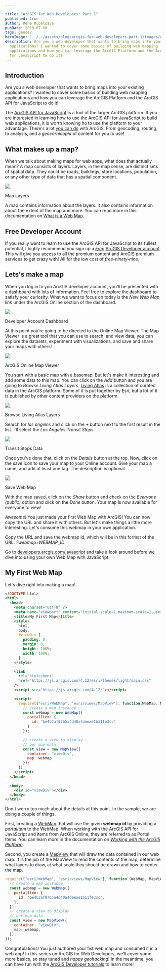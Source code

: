 ```yaml
---

title: "ArcGIS for Web Developers: Part 1"
published: true
author: Rene Rubalcava
pubDate: 2019-07-08
tags: geodev
heroImage: '../../assets/blog/arcgis-for-web-developers-part-1/images/arcgis-webdev-1.png'
description: Are you a web developer that wants to bring maps into your existing
  applications? I wanted to cover some basics of building web mapping
  applications and how you can leverage the ArcGIS Platform and the ArcGIS API
  for JavaScript to do it!
---
```


## Introduction

Are you a web developer that wants to bring maps into your existing
applications? I wanted to cover some basics of building web mapping applications
and how you can leverage the ArcGIS Platform and the ArcGIS API for JavaScript
to do it!

The [ArcGIS API for JavaScript](https://developers.arcgis.com/javascript/) is a
tool of the larger ArcGIS platform. If you are interested in learning how to use
the ArcGIS API for JavaScript to build web applications, it is worth knowing ho
to use the platform to your advantage. There's a lot
[you can do](https://developers.arcgis.com/features/) with ArcGIS. From
geocoding, routing, to analysis, and a _geocornicopia_ of content for you to
use!

## What makes up a map?

When we talk about making maps for web apps, what does that actually mean? A map
consists of layers. Layers, in the map sense, are distinct sets of spatial data.
They could be roads, buildings, store locations, population, or any other type
of data that has a spatial component.

![](../../assets/blog/arcgis-for-web-developers-part-1/images/map-layers.png)

Map Layers

A map contains information about the layers. it also contains information about
the extent of the map and more. You can read more in this documentation on
[What is a Web Map](http://doc.arcgis.com/en/arcgis-online/reference/what-is-web-map.htm).

## Free Developer Account

If you really want to learn to use the ArcGIS API for JavaScript to its fullest
potential, I highly recommend you sign up a
_[Free](https://developers.arcgis.com/)_
[ArcGIS Developer account](https://developers.arcgis.com/). This will give you
access to all the premium content and ArcGIS premium services to get crazy with!
All for the low cost of _free-ninety-nine_.

## Lets's make a map

When you log in to you ArcGIS developer account, you'll be presented with a
dashboard with lots of information. Feel free to explore the dashboard to
satisfy your curiosity. What we want to focus on today is the _New Web Map_ link
under the ArcGIS Online section of the dashboard.

![](../../assets/blog/arcgis-for-web-developers-part-1/images/Screen-Shot-2019-07-01-at-10.49.09-AM-1024x174.png)

Developer Account Dashboard

At this point you're going to be directed to the Online Map Viewer. The Map
Viewer is a great tool that you can use to search, and view data, you can
explore the datasets, experiment with visualizations, and save and share your
maps with others!

![](../../assets/blog/arcgis-for-web-developers-part-1/images/Screen-Shot-2019-07-01-at-10.52.23-AM-1024x674.png)

ArcGIS Online Map Viewer

You start with a basic map with a basemap. But let's make it interesting and add
some data to this map. You can click on the _Add_ button and you are going to
_Browse Living Atlas Layers_. [Living Atlas](https://livingatlas.arcgis.com) is
a collection of curated data in the ArcGIS platform. Some of it is put together
by Esri, but a lot of it is published by other content providers on the
platform.

![](../../assets/blog/arcgis-for-web-developers-part-1/images/Screen-Shot-2019-07-01-at-10.54.48-AM.png)

Browse Living Atlas Layers

Search for _los angeles_ and click on the **+** button next to the first result
in the list. I'll select the _Los Angeles Transit Stops_.

![](../../assets/blog/arcgis-for-web-developers-part-1/images/Screen-Shot-2019-07-07-at-2.40.33-PM-1024x541.png)

Transit Stops Data

Once you've done that, click on the _Details_ button at the top. Now, click on
the save icon to save your map to your Online account. Give your map a name, and
add at least one tag. The description is optional.

![](../../assets/blog/arcgis-for-web-developers-part-1/images/Screen-Shot-2019-07-01-at-11.01.07-AM.png)

Save Web Map

With the map saved, click on the _Share_ button and check on the _Everyone
(public)_ option and click on the _Done_ button. Your map is now available for
everyone to view!

_Awesome!_ You just made your first Web Map with ArcGIS! You can now copy the
URL and share it with others. But let's make things a little more interesting.
Let's consume this webmap in your own application.

Copy the URL and save the webmap id, which will be in this format of the URL.
_?webmap=WEBMAP_ID_.

Go to
[developers.arcgis.com/javascript](https://developers.arcgis.com/javascript/)
and take a look around before we dive into using your own Web Map with
JavaScript.

## My First Web Map

Let's dive right into making a map!

```html
<!DOCTYPE html>
<html>
  <head>
    <meta charset="utf-8" />
    <meta name="viewport" content="initial-scale=1,maximum-scale=1,user-scalable=no" />
    <title>My First Map</title>
    <style>
      html,
      body,
      #viewDiv {
        padding: 0;
        margin: 0;
        height: 100%;
        width: 100%;
      }
    </style>

    <link
      rel="stylesheet"
      href="https://js.arcgis.com/4.12/esri/themes/light/main.css"
    />
    <script src="https://js.arcgis.com/4.12/"></script>

    <script>
      require(["esri/WebMap", "esri/views/MapView"], function(WebMap, MapView) {
        // create a map instance
        const webmap = new WebMap({
          portalItem: {
            id: "be4b2af07b5a4d40a4deeae1b11fe3cc"
          }
        });

        // create a view to display
        // our map data
        const view = new MapView({
          container: "viewDiv",
          map: webmap
        });
      });
    </script>
  </head>

  <body>
    <div id="viewDiv"></div>
  </body>
</html>
```

Don't worry too much about the details at this point. In the sample, we are
doing a couple of things.

First, creating a
[WebMap](https://developers.arcgis.com/javascript/latest/api-reference/esri-WebMap.html)
that will use the given **webmap id** by providing a _portalItem_ to the WebMap.
When working with the ArcGIS API for JavaScript and items from ArcGIS Online,
they are referred to as Portal Items. You can learn more in the documentation on
_[Working with the ArcGIS Platform](https://developers.arcgis.com/javascript/latest/guide/working-with-platform/)_.

Second, you create a
[MapView](https://developers.arcgis.com/javascript/latest/api-reference/esri-views-MapView.html)
that will draw the data contained in our web map. It is the job of the MapView
to read the contents of the map, determine what layers to draw, at what scale
they should be drawn and how to center the map.

```js
require(["esri/WebMap", "esri/views/MapView"], function (WebMap, MapView) {
  // create a map instance
  const webmap = new WebMap({
    portalItem: {
      id: "be4b2af07b5a4d40a4deeae1b11fe3cc",
    },
  });
  // create a view to display
  // our map data
  const view = new MapView({
    container: "viewDiv",
    map: webmap,
  });
});
```

Congratulations! You just authored your fist web map and consumed it in a web
app! In this series on ArcGIS for Web Developers, we'll cover some more basics,
so stay tuned and _happy geohacking_! In the meantime, you can have fun with the
[ArcGIS Developer tutorials](https://developers.arcgis.com/labs) to learn more!
